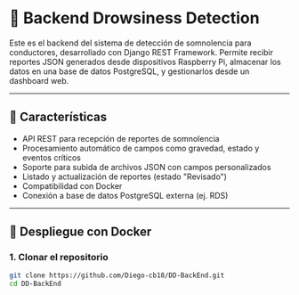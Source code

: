 # 🧠 Backend Drowsiness Detection

Este es el backend del sistema de detección de somnolencia para conductores, desarrollado con Django REST Framework. Permite recibir reportes JSON generados desde dispositivos Raspberry Pi, almacenar los datos en una base de datos PostgreSQL, y gestionarlos desde un dashboard web.

---

## 🚀 Características

- API REST para recepción de reportes de somnolencia
- Procesamiento automático de campos como gravedad, estado y eventos críticos
- Soporte para subida de archivos JSON con campos personalizados
- Listado y actualización de reportes (estado "Revisado")
- Compatibilidad con Docker
- Conexión a base de datos PostgreSQL externa (ej. RDS)

---

## 🐳 Despliegue con Docker

### 1. Clonar el repositorio

```bash
git clone https://github.com/Diego-cb18/DD-BackEnd.git
cd DD-BackEnd
